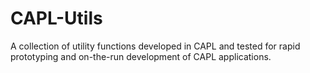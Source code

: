 # CAPL-Utils
A collection of utility functions developed in CAPL and tested for rapid prototyping and on-the-run development of CAPL applications.
